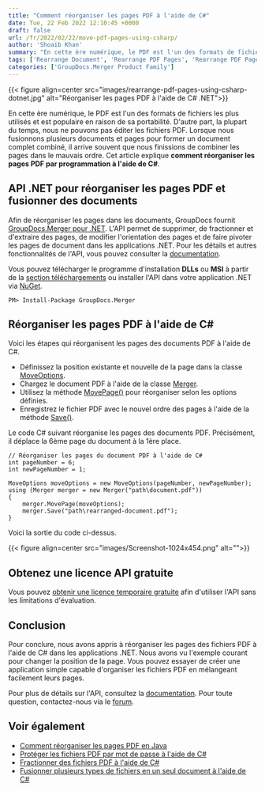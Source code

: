 ```yaml
---
title: "Comment réorganiser les pages PDF à l'aide de C#"
date: Tue, 22 Feb 2022 12:10:45 +0000
draft: false
url: /fr/2022/02/22/move-pdf-pages-using-csharp/
author: 'Shoaib Khan'
summary: "En cette ère numérique, le PDF est l'un des formats de fichiers les plus utilisés et est populaire en raison de sa portabilité. D'autre part, la plupart du temps, nous ne pouvons pas éditer les fichiers PDF. Lorsque nous fusionnons plusieurs documents et pages pour former un document complet combiné, il arrive souvent que nous finissions de combiner les pages dans le mauvais ordre. Cet article explique **comment réorganiser les pages PDF par programmation à l'aide de C#**."
tags: ['Rearrange Document', 'Rearrange PDF Pages', 'Rearrange PDF Pages in CSharp']
categories: ['GroupDocs.Merger Product Family']
---
```




{{< figure align=center src="images/rearrange-pdf-pages-using-csharp-dotnet.jpg" alt="Réorganiser les pages PDF à l'aide de C# .NET">}}


En cette ère numérique, le PDF est l'un des formats de fichiers les plus utilisés et est populaire en raison de sa portabilité. D'autre part, la plupart du temps, nous ne pouvons pas éditer les fichiers PDF. Lorsque nous fusionnons plusieurs documents et pages pour former un document complet combiné, il arrive souvent que nous finissions de combiner les pages dans le mauvais ordre. Cet article explique **comment réorganiser les pages PDF par programmation à l'aide de C#**.

## API .NET pour réorganiser les pages PDF et fusionner des documents

Afin de réorganiser les pages dans les documents, GroupDocs fournit [GroupDocs.Merger pour .NET](https://products.groupdocs.com/merger/net/). L'API permet de supprimer, de fractionner et d'extraire des pages, de modifier l'orientation des pages et de faire pivoter les pages de document dans les applications .NET. Pour les détails et autres fonctionnalités de l'API, vous pouvez consulter la [documentation](https://docs.groupdocs.com/merger/net/).

Vous pouvez télécharger le programme d'installation **DLLs** ou **MSI** à partir de la [section téléchargements](https://downloads.groupdocs.com/merger) ou installer l'API dans votre application .NET via [NuGet](https://www.nuget.org/packages/groupdocs.merger).

```
PM> Install-Package GroupDocs.Merger
```

## Réorganiser les pages PDF à l'aide de C#

Voici les étapes qui réorganisent les pages des documents PDF à l'aide de C#.

* Définissez la position existante et nouvelle de la page dans la classe [MoveOptions](https://apireference.groupdocs.com/merger/net/groupdocs.merger.domain.options/moveoptions).
* Chargez le document PDF à l'aide de la classe [Merger](https://apireference.groupdocs.com/merger/net/groupdocs.merger/merger).
* Utilisez la méthode [MovePage()](https://apireference.groupdocs.com/merger/net/groupdocs.merger/merger/methods/movepage) pour réorganiser selon les options définies.
* Enregistrez le fichier PDF avec le nouvel ordre des pages à l'aide de la méthode [Save()](https://apireference.groupdocs.com/merger/net/groupdocs.merger/merger/methods/save/index).

Le code C# suivant réorganise les pages des documents PDF. Précisément, il déplace la 6ème page du document à la 1ère place.

```
// Réorganiser les pages du document PDF à l'aide de C#
int pageNumber = 6;
int newPageNumber = 1;

MoveOptions moveOptions = new MoveOptions(pageNumber, newPageNumber);
using (Merger merger = new Merger("path\document.pdf"))
{
    merger.MovePage(moveOptions);
    merger.Save("path\rearranged-document.pdf");
}
```

Voici la sortie du code ci-dessus.



{{< figure align=center src="images/Screenshot-1024x454.png" alt="">}}


## Obtenez une licence API gratuite

Vous pouvez [obtenir une licence temporaire gratuite](https://purchase.groupdocs.com/temporary-license) afin d'utiliser l'API sans les limitations d'évaluation.

## Conclusion

Pour conclure, nous avons appris à réorganiser les pages des fichiers PDF à l'aide de C# dans les applications .NET. Nous avons vu l'exemple courant pour changer la position de la page. Vous pouvez essayer de créer une application simple capable d'organiser les fichiers PDF en mélangeant facilement leurs pages.

Pour plus de détails sur l'API, consultez la [documentation](https://docs.groupdocs.com/merger/). Pour toute question, contactez-nous via le [forum](https://forum.groupdocs.com/).

## Voir également

* [Comment réorganiser les pages PDF en Java](https://blog.groupdocs.com/2022/03/10/move-pdf-pages-in-java/)
* [Protéger les fichiers PDF par mot de passe à l'aide de C#](https://blog.groupdocs.com/2021/11/17/lock-unlock-pdf-files-with-password-using-csharp/)
* [Fractionner des fichiers PDF à l'aide de C#](https://blog.groupdocs.com/2021/10/11/split-pdf-files-in-csharp/)
* [Fusionner plusieurs types de fichiers en un seul document à l'aide de C#](https://blog.groupdocs.com/2021/05/04/merge-multiple-file-types-using-csharp/)






